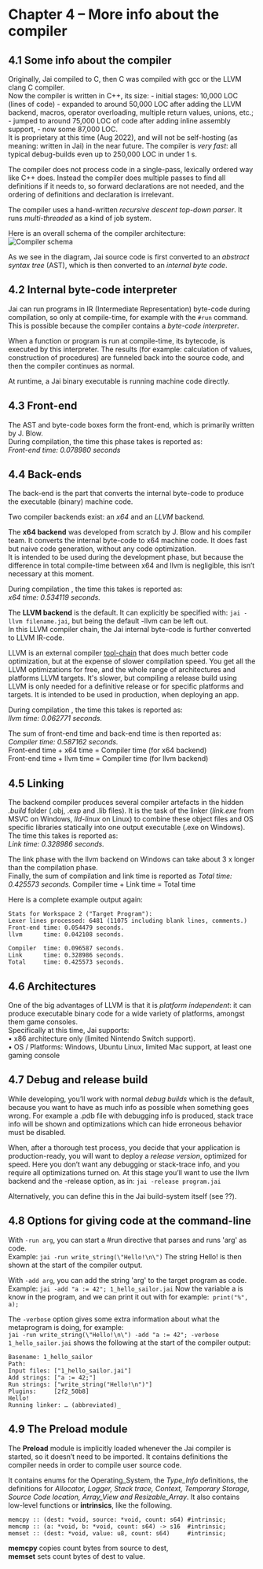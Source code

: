 # Chapter 4 – More info about the compiler
## 4.1 Some info about the compiler

Originally, Jai compiled to C, then C was compiled with gcc or the LLVM clang C compiler.  
Now the compiler is written in C++, its size:
    - initial stages: 10,000 LOC (lines of code)
	- expanded to around 50,000 LOC after adding the LLVM backend, macros, operator overloading, multiple 	return values, unions, etc.; 
	- jumped to around 75,000 LOC of code after adding inline assembly support, 
	- now some 87,000 LOC.  
It is proprietary at this time (Aug 2022), and will not be self-hosting (as meaning: written in Jai) in the near future. The compiler is _very fast_: all typical debug-builds even up to 250,000 LOC in under 1 s.

The compiler does not process code in a single-pass, lexically ordered way like C++ does. Instead the compiler does multiple passes to find all definitions if it needs to, so forward declarations are not needed, and the ordering of definitions and declaration is irrelevant.

The compiler uses a hand-written _recursive descent top-down parser_. It runs _multi-threaded_ as a kind of job system.  

Here is an overall schema of the compiler architecture:  
![Compiler schema](https://github.com/Ivo-Balbaert/The_Way_to_Jai/tree/main/images/compiler_schema.png)

As we see in the diagram, Jai source code is first converted to an _abstract syntax tree_ (AST), which is then converted to an _internal byte code_.
## 4.2 Internal byte-code interpreter
Jai can run programs in IR (Intermediate Representation) byte-code during compilation, so only at compile-time, for example with the `#run` command. This is possible because the compiler contains a _byte-code interpreter_.    

When a function or program is run at compile-time, its bytecode, is executed by this interpreter. The results (for example: calculation of values, construction of procedures) are funneled back into the source code, and then the compiler continues as normal.  

At runtime, a Jai binary executable is running machine code directly. 

## 4.3 Front-end
The AST and byte-code boxes form the front-end, which is primarily written by J. Blow.  
During compilation, the time this phase takes is reported as:  
_Front-end time: 0.078980 seconds_

## 4.4 Back-ends
The back-end is the part that converts the internal byte-code to produce the executable (binary) machine code.  

Two compiler backends exist: an _x64_ and an _LLVM_ backend.

The **x64 backend** was developed from scratch by J. Blow and his compiler team. It converts the internal byte-code to x64 machine code. It does fast but naive code generation, without any code optimization.  
It is intended to be used during the development phase, but because the difference in total compile-time between x64 and llvm is negligible, this isn’t necessary at this moment.  

During compilation , the time this takes is reported as:    	
_x64 time: 0.534119 seconds._

The **LLVM backend** is the default. It can explicitly be specified with: `jai -llvm filename.jai`, but being the default -llvm can be left out.  
In this LLVM compiler chain, the Jai internal byte-code is further converted to LLVM IR-code.  

LLVM is an external compiler [tool-chain](https://en.wikipedia.org/wiki/LLVM) that does much better code optimization, but at the expense of slower compilation speed. You get all the LLVM optimizations for free, and the whole range of architectures and platforms LLVM targets. It's slower, but compiling a release build using LLVM is only needed for a definitive release or for specific platforms and targets.
It is intended to be used in production, when deploying an app.   

During compilation , the time this takes is reported as:  
_llvm time: 0.062771 seconds._

The sum of front-end time and back-end time is then reported as:    
_Compiler  time: 0.587162 seconds._  
	Front-end time + x64 time = Compiler time (for x64 backend)  
	Front-end time + llvm time = Compiler time (for llvm backend)

## 4.5 Linking
The backend compiler produces several compiler artefacts in the hidden _.build_ folder (.obj, .exp and .lib files). It is the task of the linker (_link.exe_ from MSVC on Windows, _lld-linux_ on Linux) to combine these object files and OS specific libraries statically into one output executable (.exe on Windows).  
The time this takes is reported as:   
_Link      time: 0.328986 seconds._

The link phase with the llvm backend on Windows can take about 3 x longer than the compilation phase.  
Finally, the sum of compilation and link time is reported as _Total time:    0.425573 seconds._
	Compiler time + Link time = Total time 

Here is a complete example output again:

```
Stats for Workspace 2 ("Target Program"):
Lexer lines processed: 6481 (11075 including blank lines, comments.)
Front-end time: 0.054479 seconds.
llvm      time: 0.042108 seconds.

Compiler  time: 0.096587 seconds.
Link      time: 0.328986 seconds.
Total     time: 0.425573 seconds.
```

## 4.6 Architectures  
One of the big advantages of LLVM is that it is _platform independent_: it can produce executable binary code for a wide variety of platforms, amongst them game consoles.  
Specifically at this time, Jai supports:  
    • 	x86 architecture only (limited Nintendo Switch support).  
    • 	OS / Platforms: Windows, Ubuntu Linux, limited Mac support, at least one gaming console

## 4.7 Debug and release build
While developing, you’ll work with normal _debug builds_ which is the default, because you want to have as much info as possible when something goes wrong. For example a .pdb file with debugging info is produced, stack trace info will be shown and optimizations which can hide erroneous behavior must be disabled.

When, after a thorough test process, you decide that your application is production-ready, you will want to deploy a _release version_, optimized for speed. Here you don’t want any debugging or stack-trace info, and you require all optimizations turned on. At this stage you’ll want to use the llvm backend and the -release option, as in:	`jai -release program.jai`

Alternatively, you can define this in the Jai build-system itself (see ??).

## 4.8 Options for giving code at the command-line
With `-run arg`, you can start a #run directive that parses and runs 'arg' as code.  
      Example:  `jai -run write_string(\"Hello!\n\")` 
The string Hello! is then shown at the start of the compiler output.

With `-add arg`, you can add the string 'arg' to the target program as code.  
       Example: `jai -add "a := 42"; 1_hello_sailor.jai`
Now the variable a is know in the program, and we can print it out with for example:  `print("%", a);`

The `-verbose` option gives some extra information about what the metaprogram is doing, for example:  
	`jai -run write_string(\"Hello!\n\") -add "a := 42"; -verbose 1_hello_sailor.jai`
shows the following at the start of the compiler output:
            
```
Basename: 1_hello_sailor
Path:
Input files: ["1_hello_sailor.jai"]
Add strings: ["a := 42;"]
Run strings: ["write_string("Hello!\n")"]
Plugins:     [2f2_50b8]
Hello!
Running linker: … (abbreviated)_
```
## 4.9 The Preload module
The **Preload** module is implicitly loaded whenever the Jai compiler is started, so it doesn’t need to be imported.
It contains definitions the compiler needs in order to compile user source code.

It contains enums for the Operating_System, the _Type_Info_ definitions, the definitions for _Allocator, Logger, Stack trace, Context, Temporary Storage, Source Code location, Array_View and Resizable_Array_. 
It also contains low-level functions or **intrinsics**, like the following.

   	memcpy :: (dest: *void, source: *void, count: s64) #intrinsic;
	memcmp :: (a: *void, b: *void, count: s64) -> s16  #intrinsic;
	memset :: (dest: *void, value: u8, count: s64)     #intrinsic;
   
**memcpy** copies count bytes from source to dest,  
**memset** sets count bytes of dest to value.
